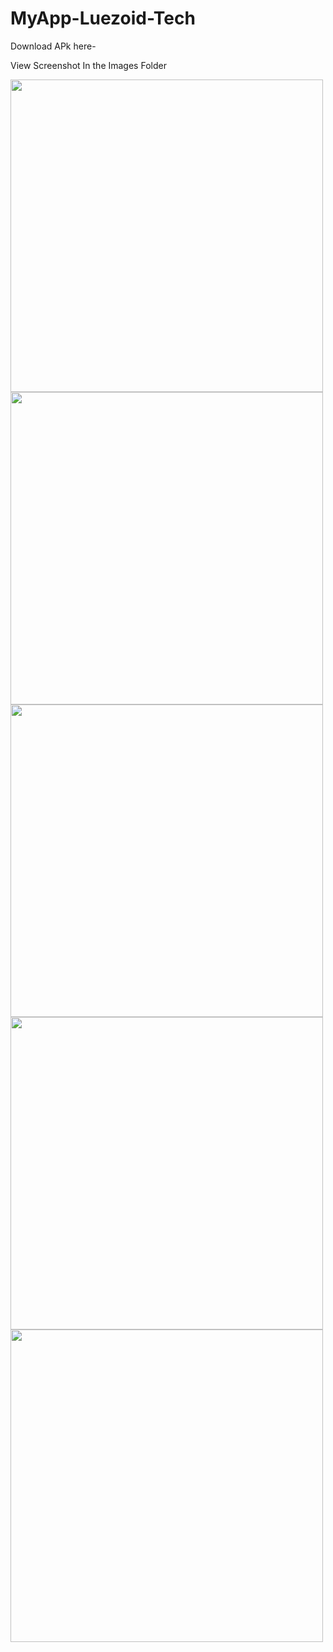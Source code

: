 # MyApp-Luezoid-Tech

Download APk here- 

View Screenshot In the Images Folder

<img src="images/1.png" height="500">
<img src="images/2.png" height="500">
<img src="images/3.png" height="500">
<img src="images/4.png" height="500">
<img src="images/5.png" height="500">
